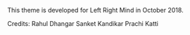 This theme is developed for Left Right Mind in October 2018.

Credits:
Rahul Dhangar
Sanket Kandikar
Prachi Katti